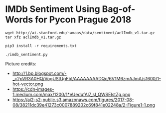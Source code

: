 IMDb Sentiment Using Bag-of-Words for Pycon Prague 2018
=======================================================

```
wget http://ai.stanford.edu/~amaas/data/sentiment/aclImdb_v1.tar.gz
tar xfz aclImdb_v1.tar.gz

pip3 install -r requirements.txt

./imdb_sentiment.py
```

Picture credits:
  * http://1.bp.blogspot.com/-_c2pVR3A0HQ/VogUStUgFbI/AAAAAAAADQc/6V1M6zmAJmA/s1600/1-hot-vector.png
  * https://cdn-images-1.medium.com/max/1200/1*eUedufAl7_sI_QWSEIstZg.png
  * https://ai2-s2-public.s3.amazonaws.com/figures/2017-08-08/38211dc39e41273c0007889202c69f841e02248a/2-Figure1-1.png
